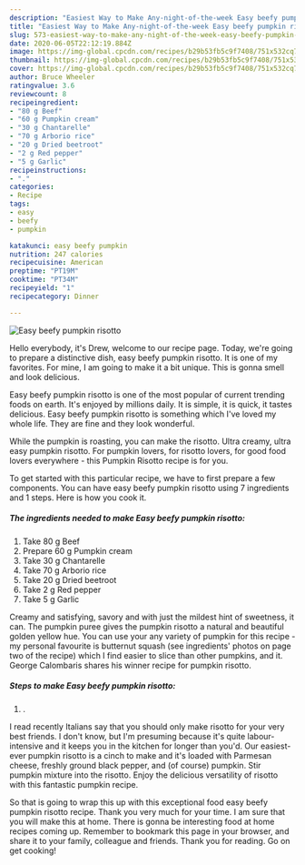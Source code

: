 ```yaml
---
description: "Easiest Way to Make Any-night-of-the-week Easy beefy pumpkin risotto"
title: "Easiest Way to Make Any-night-of-the-week Easy beefy pumpkin risotto"
slug: 573-easiest-way-to-make-any-night-of-the-week-easy-beefy-pumpkin-risotto
date: 2020-06-05T22:12:19.884Z
image: https://img-global.cpcdn.com/recipes/b29b53fb5c9f7408/751x532cq70/easy-beefy-pumpkin-risotto-recipe-main-photo.jpg
thumbnail: https://img-global.cpcdn.com/recipes/b29b53fb5c9f7408/751x532cq70/easy-beefy-pumpkin-risotto-recipe-main-photo.jpg
cover: https://img-global.cpcdn.com/recipes/b29b53fb5c9f7408/751x532cq70/easy-beefy-pumpkin-risotto-recipe-main-photo.jpg
author: Bruce Wheeler
ratingvalue: 3.6
reviewcount: 8
recipeingredient:
- "80 g Beef"
- "60 g Pumpkin cream"
- "30 g Chantarelle"
- "70 g Arborio rice"
- "20 g Dried beetroot"
- "2 g Red pepper"
- "5 g Garlic"
recipeinstructions:
- "."
categories:
- Recipe
tags:
- easy
- beefy
- pumpkin

katakunci: easy beefy pumpkin 
nutrition: 247 calories
recipecuisine: American
preptime: "PT19M"
cooktime: "PT34M"
recipeyield: "1"
recipecategory: Dinner

---
```



![Easy beefy pumpkin risotto](https://img-global.cpcdn.com/recipes/b29b53fb5c9f7408/751x532cq70/easy-beefy-pumpkin-risotto-recipe-main-photo.jpg)

Hello everybody, it's Drew, welcome to our recipe page. Today, we're going to prepare a distinctive dish, easy beefy pumpkin risotto. It is one of my favorites. For mine, I am going to make it a bit unique. This is gonna smell and look delicious.

Easy beefy pumpkin risotto is one of the most popular of current trending foods on earth. It's enjoyed by millions daily. It is simple, it is quick, it tastes delicious. Easy beefy pumpkin risotto is something which I've loved my whole life. They are fine and they look wonderful.

While the pumpkin is roasting, you can make the risotto. Ultra creamy, ultra easy pumpkin risotto. For pumpkin lovers, for risotto lovers, for good food lovers everywhere - this Pumpkin Risotto recipe is for you.


To get started with this particular recipe, we have to first prepare a few components. You can have easy beefy pumpkin risotto using 7 ingredients and 1 steps. Here is how you cook it.

<!--inarticleads1-->

##### The ingredients needed to make Easy beefy pumpkin risotto:

1. Take 80 g Beef
1. Prepare 60 g Pumpkin cream
1. Take 30 g Chantarelle
1. Take 70 g Arborio rice
1. Take 20 g Dried beetroot
1. Take 2 g Red pepper
1. Take 5 g Garlic


Creamy and satisfying, savory and with just the mildest hint of sweetness, it can. The pumpkin puree gives the pumpkin risotto a natural and beautiful golden yellow hue. You can use your any variety of pumpkin for this recipe - my personal favourite is butternut squash (see ingredients&#39; photos on page two of the recipe) which I find easier to slice than other pumpkins, and it. George Calombaris shares his winner recipe for pumpkin risotto. 

<!--inarticleads2-->

##### Steps to make Easy beefy pumpkin risotto:

1. .


I read recently Italians say that you should only make risotto for your very best friends. I don&#39;t know, but I&#39;m presuming because it&#39;s quite labour-intensive and it keeps you in the kitchen for longer than you&#39;d. Our easiest-ever pumpkin risotto is a cinch to make and it&#39;s loaded with Parmesan cheese, freshly ground black pepper, and (of course) pumpkin. Stir pumpkin mixture into the risotto. Enjoy the delicious versatility of risotto with this fantastic pumpkin recipe. 

So that is going to wrap this up with this exceptional food easy beefy pumpkin risotto recipe. Thank you very much for your time. I am sure that you will make this at home. There is gonna be interesting food at home recipes coming up. Remember to bookmark this page in your browser, and share it to your family, colleague and friends. Thank you for reading. Go on get cooking!

